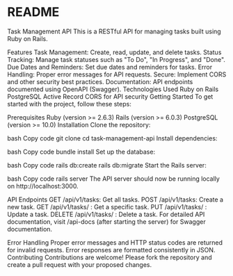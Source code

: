 # README

Task Management API
This is a RESTful API for managing tasks built using Ruby on Rails.

Features
Task Management: Create, read, update, and delete tasks.
Status Tracking: Manage task statuses such as "To Do", "In Progress", and "Done".
Due Dates and Reminders: Set due dates and reminders for tasks.
Error Handling: Proper error messages for API requests.
Secure: Implement CORS and other security best practices.
Documentation: API endpoints documented using OpenAPI (Swagger).
Technologies Used
Ruby on Rails
PostgreSQL
Active Record
CORS for API security
Getting Started
To get started with the project, follow these steps:

Prerequisites
Ruby (version >= 2.6.3)
Rails (version >= 6.0.3)
PostgreSQL (version >= 10.0)
Installation
Clone the repository:

bash
Copy code
git clone <repository-url>
cd task-management-api
Install dependencies:

bash
Copy code
bundle install
Set up the database:

bash
Copy code
rails db:create
rails db:migrate
Start the Rails server:

bash
Copy code
rails server
The API server should now be running locally on http://localhost:3000.

API Endpoints
GET /api/v1/tasks: Get all tasks.
POST /api/v1/tasks: Create a new task.
GET /api/v1/tasks/
: Get a specific task.
PUT /api/v1/tasks/
: Update a task.
DELETE /api/v1/tasks/
: Delete a task.
For detailed API documentation, visit /api-docs (after starting the server) for Swagger documentation.

Error Handling
Proper error messages and HTTP status codes are returned for invalid requests.
Error responses are formatted consistently in JSON.
Contributing
Contributions are welcome! Please fork the repository and create a pull request with your proposed changes.